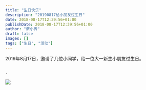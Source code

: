 ```yaml
---
title: "生日快乐"
description: "20190817给小朋友过生日"
date: 2018-08-17T12:39:56+01:00
publishDate: 2018-08-17T12:39:56+01:00
author: "薪小传"
draft: false
images: []
tags: ["生日", "活动"]
---
```


2019年8月17日，邀请了几位小同学，给一位大一新生小朋友过生日。

                                                                                                         .
![](../img_7213.jpg)<br/>

